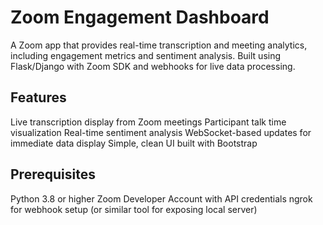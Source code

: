 # Zoom Engagement Dashboard
A Zoom app that provides real-time transcription and meeting analytics, including engagement metrics and sentiment analysis. Built using Flask/Django with Zoom SDK and webhooks for live data processing.

## Features
Live transcription display from Zoom meetings
Participant talk time visualization
Real-time sentiment analysis
WebSocket-based updates for immediate data display
Simple, clean UI built with Bootstrap

## Prerequisites
Python 3.8 or higher
Zoom Developer Account with API credentials
ngrok for webhook setup (or similar tool for exposing local server)
